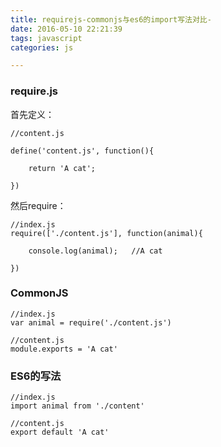 ```yaml
---
title: requirejs-commonjs与es6的import写法对比-
date: 2016-05-10 22:21:39
tags: javascript
categories: js

---
```


### require.js
首先定义：
```
//content.js

define('content.js', function(){

    return 'A cat';

})
```

然后require：

```
//index.js
require(['./content.js'], function(animal){

    console.log(animal);   //A cat

})
```
### CommonJS
```
//index.js
var animal = require('./content.js')
```
```
//content.js
module.exports = 'A cat'
```
###  ES6的写法
```
//index.js
import animal from './content'
```

```
//content.js
export default 'A cat'
```
